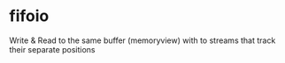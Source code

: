 # fifoio
Write &amp; Read to the same buffer (memoryview) with to streams that track their separate positions
